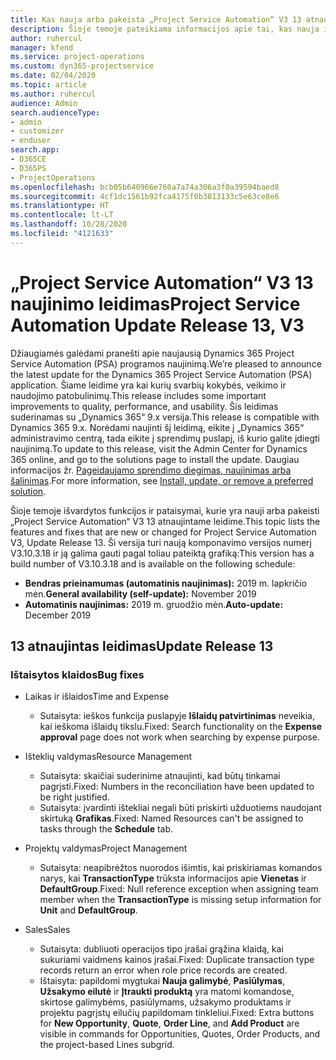 ```yaml
---
title: Kas nauja arba pakeista „Project Service Automation“ V3 13 atnaujintame leidime
description: Šioje temoje pateikiama informacijos apie tai, kas nauja ir pakeista „Project Service Automation“ 13 atnaujintame leidime V3.
author: ruhercul
manager: kfend
ms.service: project-operations
ms.custom: dyn365-projectservice
ms.date: 02/04/2020
ms.topic: article
ms.author: ruhercul
audience: Admin
search.audienceType:
- admin
- customizer
- enduser
search.app:
- D365CE
- D365PS
- ProjectOperations
ms.openlocfilehash: bcb05b640966e760a7a74a306a3f0a39594baed8
ms.sourcegitcommit: 4cf1dc1561b92fca4175f0b3813133c5e63ce8e6
ms.translationtype: HT
ms.contentlocale: lt-LT
ms.lasthandoff: 10/28/2020
ms.locfileid: "4121633"
---
```

# <a name="project-service-automation-update-release-13-v3"></a><span data-ttu-id="dc920-103">„Project Service Automation“ V3 13 naujinimo leidimas</span><span class="sxs-lookup"><span data-stu-id="dc920-103">Project Service Automation Update Release 13, V3</span></span>
<span data-ttu-id="dc920-104">Džiaugiamės galėdami pranešti apie naujausią Dynamics 365 Project Service Automation (PSA) programos naujinimą.</span><span class="sxs-lookup"><span data-stu-id="dc920-104">We’re pleased to announce the latest update for the Dynamics 365 Project Service Automation (PSA) application.</span></span> <span data-ttu-id="dc920-105">Šiame leidime yra kai kurių svarbių kokybės, veikimo ir naudojimo patobulinimų.</span><span class="sxs-lookup"><span data-stu-id="dc920-105">This release includes some important improvements to quality, performance, and usability.</span></span> <span data-ttu-id="dc920-106">Šis leidimas suderinamas su „Dynamics 365“ 9.x versija.</span><span class="sxs-lookup"><span data-stu-id="dc920-106">This release is compatible with Dynamics 365 9.x.</span></span> <span data-ttu-id="dc920-107">Norėdami naujinti šį leidimą, eikite į „Dynamics 365“ administravimo centrą, tada eikite į sprendimų puslapį, iš kurio galite įdiegti naujinimą.</span><span class="sxs-lookup"><span data-stu-id="dc920-107">To update to this release, visit the Admin Center for Dynamics 365 online, and go to the solutions page to install the update.</span></span> <span data-ttu-id="dc920-108">Daugiau informacijos žr. [Pageidaujamo sprendimo diegimas, naujinimas arba šalinimas](https://docs.microsoft.com/power-platform/admin/install-remove-preferred-solution).</span><span class="sxs-lookup"><span data-stu-id="dc920-108">For more information, see [Install, update, or remove a preferred solution](https://docs.microsoft.com/power-platform/admin/install-remove-preferred-solution).</span></span>

<span data-ttu-id="dc920-109">Šioje temoje išvardytos funkcijos ir pataisymai, kurie yra nauji arba pakeisti „Project Service Automation“ V3 13 atnaujintame leidime.</span><span class="sxs-lookup"><span data-stu-id="dc920-109">This topic lists the features and fixes that are new or changed for Project Service Automation V3, Update Release 13.</span></span> <span data-ttu-id="dc920-110">Ši versija turi naują komponavimo versijos numerį V3.10.3.18 ir ją galima gauti pagal toliau pateiktą grafiką:</span><span class="sxs-lookup"><span data-stu-id="dc920-110">This version has a build number of V3.10.3.18 and is available on the following schedule:</span></span>

- <span data-ttu-id="dc920-111">**Bendras prieinamumas (automatinis naujinimas):** 2019 m. lapkričio mėn.</span><span class="sxs-lookup"><span data-stu-id="dc920-111">**General availability (self-update):** November 2019</span></span>
- <span data-ttu-id="dc920-112">**Automatinis naujinimas:** 2019 m. gruodžio mėn.</span><span class="sxs-lookup"><span data-stu-id="dc920-112">**Auto-update:** December 2019</span></span>


## <a name="update-release-13"></a><span data-ttu-id="dc920-113">13 atnaujintas leidimas</span><span class="sxs-lookup"><span data-stu-id="dc920-113">Update Release 13</span></span> 

### <a name="bug-fixes"></a><span data-ttu-id="dc920-114">Ištaisytos klaidos</span><span class="sxs-lookup"><span data-stu-id="dc920-114">Bug fixes</span></span>

- <span data-ttu-id="dc920-115">Laikas ir išlaidos</span><span class="sxs-lookup"><span data-stu-id="dc920-115">Time and Expense</span></span>

     - <span data-ttu-id="dc920-116">Sutaisyta: ieškos funkcija puslapyje **Išlaidų patvirtinimas** neveikia, kai ieškoma išlaidų tikslu.</span><span class="sxs-lookup"><span data-stu-id="dc920-116">Fixed: Search functionality on the **Expense approval** page does not work when searching by expense purpose.</span></span>

- <span data-ttu-id="dc920-117">Išteklių valdymas</span><span class="sxs-lookup"><span data-stu-id="dc920-117">Resource Management</span></span>

     - <span data-ttu-id="dc920-118">Sutaisyta: skaičiai suderinime atnaujinti, kad būtų tinkamai pagrįsti.</span><span class="sxs-lookup"><span data-stu-id="dc920-118">Fixed: Numbers in the reconciliation have been updated to be right justified.</span></span>
     - <span data-ttu-id="dc920-119">Sutaisyta: įvardinti ištekliai negali būti priskirti užduotiems naudojant skirtuką **Grafikas**.</span><span class="sxs-lookup"><span data-stu-id="dc920-119">Fixed: Named Resources can't be assigned to tasks through the **Schedule** tab.</span></span>

- <span data-ttu-id="dc920-120">Projektų valdymas</span><span class="sxs-lookup"><span data-stu-id="dc920-120">Project Management</span></span>

     - <span data-ttu-id="dc920-121">Sutaisyta: neapibrėžtos nuorodos išimtis, kai priskiriamas komandos narys, kai **TransactionType** trūksta informacijos apie **Vienetas** ir **DefaultGroup**.</span><span class="sxs-lookup"><span data-stu-id="dc920-121">Fixed: Null reference exception when assigning team member when the **TransactionType** is missing setup information for **Unit** and **DefaultGroup**.</span></span>

- <span data-ttu-id="dc920-122">Sales</span><span class="sxs-lookup"><span data-stu-id="dc920-122">Sales</span></span>

     - <span data-ttu-id="dc920-123">Sutaisyta: dubliuoti operacijos tipo įrašai grąžina klaidą, kai sukuriami vaidmens kainos įrašai.</span><span class="sxs-lookup"><span data-stu-id="dc920-123">Fixed: Duplicate transaction type records return an error when role price records are created.</span></span>
     - <span data-ttu-id="dc920-124">Ištaisyta: papildomi mygtukai **Nauja galimybė**, **Pasiūlymas**, **Užsakymo eilutė** ir **Įtraukti produktą** yra matomi komandose, skirtose galimybėms, pasiūlymams, užsakymo produktams ir projektu pagrįstų eilučių papildomam tinkleliui.</span><span class="sxs-lookup"><span data-stu-id="dc920-124">Fixed: Extra buttons for **New Opportunity**, **Quote**, **Order Line**, and **Add Product** are visible in commands for Opportunities, Quotes, Order Products, and the project-based Lines subgrid.</span></span>


